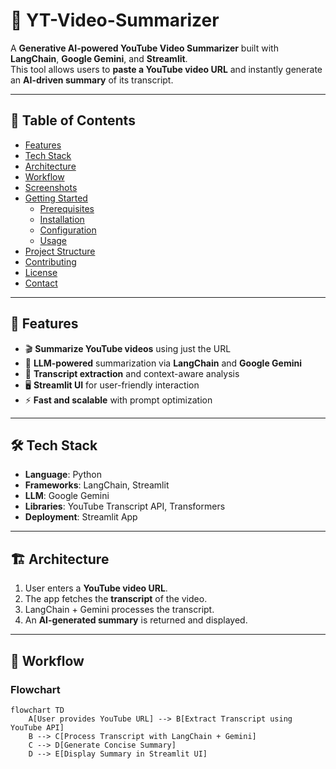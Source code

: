 # 🎥 YT-Video-Summarizer

A **Generative AI-powered YouTube Video Summarizer** built with **LangChain**, **Google Gemini**, and **Streamlit**.  
This tool allows users to **paste a YouTube video URL** and instantly generate an **AI-driven summary** of its transcript.  

---

## 📌 Table of Contents
- [Features](#features)  
- [Tech Stack](#tech-stack)  
- [Architecture](#architecture)  
- [Workflow](#workflow)  
- [Screenshots](#screenshots)  
- [Getting Started](#getting-started)  
  - [Prerequisites](#prerequisites)  
  - [Installation](#installation)  
  - [Configuration](#configuration)  
  - [Usage](#usage)  
- [Project Structure](#project-structure)  
- [Contributing](#contributing)  
- [License](#license)  
- [Contact](#contact)  

---

## 🚀 Features
- 🎬 **Summarize YouTube videos** using just the URL  
- 🧠 **LLM-powered** summarization via **LangChain** and **Google Gemini**  
- 📜 **Transcript extraction** and context-aware analysis  
- 🖥️ **Streamlit UI** for user-friendly interaction  
- ⚡ **Fast and scalable** with prompt optimization  

---

## 🛠️ Tech Stack
- **Language**: Python  
- **Frameworks**: LangChain, Streamlit  
- **LLM**: Google Gemini  
- **Libraries**: YouTube Transcript API, Transformers  
- **Deployment**: Streamlit App  

---

## 🏗️ Architecture
1. User enters a **YouTube video URL**.  
2. The app fetches the **transcript** of the video.  
3. LangChain + Gemini processes the transcript.  
4. An **AI-generated summary** is returned and displayed.  

---

## 🔄 Workflow

### Flowchart
```mermaid
flowchart TD
    A[User provides YouTube URL] --> B[Extract Transcript using YouTube API]
    B --> C[Process Transcript with LangChain + Gemini]
    C --> D[Generate Concise Summary]
    D --> E[Display Summary in Streamlit UI]

